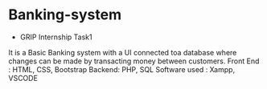 # Banking-system
- GRIP Internship Task1

It is a Basic Banking system with a UI connected toa database where changes can be made by transacting money between customers.
Front End : HTML, CSS, Bootstrap
Backend: PHP, SQL
Software used : Xampp, VSCODE
